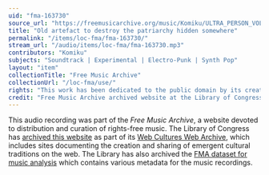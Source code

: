 ```yaml
---
uid: "fma-163730"
source_url: "https://freemusicarchive.org/music/Komiku/ULTRA_PERSON_VOL1/Komiku_-_ULTRA_PERSON_VOL1_-_09_Old_artefact_to_destroy_the_patriarchy_hidden_somewhere"
title: "Old artefact to destroy the patriarchy hidden somewhere"
permalink: "/items/loc-fma/fma-163730/"
stream_url: "/audio/items/loc-fma/fma-163730.mp3"
contributors: "Komiku"
subjects: "Soundtrack | Experimental | Electro-Punk | Synth Pop"
layout: "item"
collectionTitle: "Free Music Archive"
collectionUrl: "/loc-fma/use/"
rights: "This work has been dedicated to the public domain by its creator, thus is free to use and reuse without restriction. You can copy, modify, distribute and perform the work, even for commercial purposes, all without asking permission. Attribution is recommended but not required."
credit: "Free Music Archive archived website at the Library of Congress, Web Archives Division."
---
```


This audio recording was part of the _Free Music Archive_, a website devoted to distribution and curation of rights-free music. The Library of Congress has [archived this website](https://www.loc.gov/item/lcwaN0026492/) as part of its [Web Cultures Web Archive](https://www.loc.gov/collections/web-cultures-web-archive/about-this-collection/), which includes sites documenting the creation and sharing of emergent cultural traditions on the web. The Library has also archived the [FMA dataset for music analysis](https://catalog.loc.gov/vwebv/search?searchCode=LCCN&searchArg=2018655052&searchType=1&permalink=y) which contains various metadata for the music recordings.